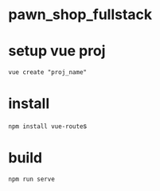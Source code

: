 # pawn_shop_fullstack

# setup vue proj
`vue create "proj_name"`

# install 
`npm install vue-route`s

# build 
`npm run serve`